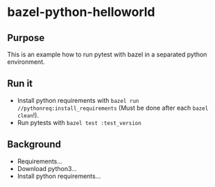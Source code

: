 # bazel-python-helloworld

## Purpose

This is an example how to run pytest with bazel in a separated python environment.

## Run it
- Install python requirements with `bazel run //pythonreq:install_requirements` (Must be done after each `bazel clean`!).
- Run pytests with `bazel test :test_version`

## Background
- Requirements...
- Download python3...
- Install python requirements...

